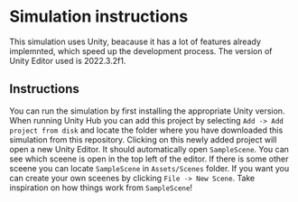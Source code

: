 # Simulation instructions

This simulation uses Unity, beacause it has a lot of features already implemnted, which speed up the development process.
The version of Unity Editor used is 2022.3.2f1.

## Instructions

You can run the simulation by first installing the appropriate Unity version. When running Unity Hub you can add this project by selecting `Add -> Add project from disk` and locate the folder where you have downloaded this simulation from this repository. Clicking on this newly added project will open a new Unity Editor. It should automatically open `SampleScene`. You can see which sceene is open in the top left of the editor. If there is some other sceene you can locate `SampleScene` in `Assets/Scenes` folder. If you want you can create your own sceenes by clicking `File -> New Scene`. Take inspiration on how things work from `SampleScene`!
